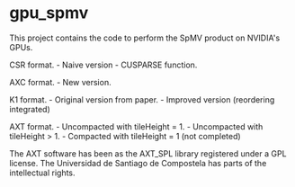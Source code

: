 # gpu_spmv

This project contains the code to perform the SpMV product on NVIDIA's GPUs.

CSR format.
	- Naive version
	- CUSPARSE function.

AXC format.
	- New version.

K1 format.
	- Original version from paper.
	- Improved version (reordering integrated)

AXT format.
	- Uncompacted with tileHeight = 1.
	- Uncompacted with tileHeight > 1. 
	- Compacted with tileHeight = 1 (not completed)


The AXT software has been as the AXT_SPL library registered under a GPL license. The Universidad de Santiago de Compostela has parts of the intellectual rights.

